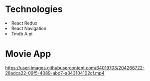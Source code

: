 <h1>Technologies</h1>
<li>React Redux</li>
<li>React Navigation</li>
<li>Tmdb A  pi</li>

<h1>Movie App</h1>





https://user-images.githubusercontent.com/64019703/204266722-28adca22-09f5-4089-abd7-a343104102cf.mp4






